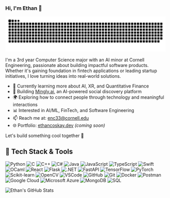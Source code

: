 ### Hi, I'm Ethan 👋

<div align="center">
  <picture>
  <source
    media="(prefers-color-scheme: dark)"
    srcset="https://raw.githubusercontent.com/platane/snk/output/github-contribution-grid-snake-dark.svg"
  />
  <source
    media="(prefers-color-scheme: light)"
    srcset="https://raw.githubusercontent.com/platane/snk/output/github-contribution-grid-snake.svg"
  />
  <img
    alt="github contribution grid snake animation"
    src="https://raw.githubusercontent.com/platane/snk/output/github-contribution-grid-snake.svg"
  />
</picture>
</div>

I'm a 3rd year Computer Science major with an AI minor at Cornell Engineering, passionate about building impactful software products. Whether it's gaining foundation in fintech applications or leading startup initiatives, I love turning ideas into real-world solutions.

- 🧠 Currently learning more about AI, XR, and Quantitative Finance  
- 🔧 Building [Mingly.ai](https://github.com/EcSky19/Mingly), an AI-powered social discovery platform  
- 🌍 Exploring how to connect people through technology and meaningful interactions  
- 📊 Interested in AI/ML, FinTech, and Software Engineering  
- 📫 Reach me at: [enc33@cornell.edu](mailto:enc33@cornell.edu)  
- 🌐 Portfolio: [ethancoskay.dev](https://ethancoskay.dev) _(coming soon)_

Let's build something cool together 🚀

## 🧰 Tech Stack & Tools

<p align="left">
  <!-- Programming Languages -->
  <img src="https://cdn.jsdelivr.net/gh/devicons/devicon/icons/python/python-original.svg" height="40" alt="Python" />
  <img src="https://cdn.jsdelivr.net/gh/devicons/devicon/icons/c/c-original.svg" height="40" alt="C" />
  <img src="https://cdn.jsdelivr.net/gh/devicons/devicon/icons/cplusplus/cplusplus-original.svg" height="40" alt="C++" />
  <img src="https://cdn.jsdelivr.net/gh/devicons/devicon/icons/csharp/csharp-original.svg" height="40" alt="C#" />
  <img src="https://cdn.jsdelivr.net/gh/devicons/devicon/icons/java/java-original.svg" height="40" alt="Java" />
  <img src="https://cdn.jsdelivr.net/gh/devicons/devicon/icons/javascript/javascript-original.svg" height="40" alt="JavaScript" />
  <img src="https://cdn.jsdelivr.net/gh/devicons/devicon/icons/typescript/typescript-original.svg" height="40" alt="TypeScript" />
  <img src="https://cdn.jsdelivr.net/gh/devicons/devicon/icons/swift/swift-original.svg" height="40" alt="Swift" />
  <img src="https://cdn.jsdelivr.net/gh/devicons/devicon/icons/ocaml/ocaml-original.svg" height="40" alt="OCaml" />

  <!-- Libraries & Frameworks -->
  <img src="https://cdn.jsdelivr.net/gh/devicons/devicon/icons/react/react-original.svg" height="40" alt="React" />
  <img src="https://cdn.jsdelivr.net/gh/devicons/devicon/icons/flask/flask-original.svg" height="40" alt="Flask" />
  <img src="https://cdn.jsdelivr.net/gh/devicons/devicon/icons/dot-net/dot-net-original.svg" height="40" alt=".NET" />
  <img src="https://cdn.jsdelivr.net/gh/devicons/devicon/icons/fastapi/fastapi-original.svg" height="40" alt="FastAPI" />

  <!-- ML & Data -->
  <img src="https://cdn.jsdelivr.net/gh/devicons/devicon/icons/tensorflow/tensorflow-original.svg" height="40" alt="TensorFlow" />
  <img src="https://cdn.jsdelivr.net/gh/devicons/devicon/icons/pytorch/pytorch-original.svg" height="40" alt="PyTorch" />
  <img src="https://sklearn.org/stable/_static/logo.png" height="40" alt="Scikit-learn" />
  <img src="https://upload.wikimedia.org/wikipedia/commons/3/32/OpenCV_Logo_with_text_svg_version.svg" height="40" alt="OpenCV" />

  <!-- Tools & Cloud -->
  <img src="https://cdn.jsdelivr.net/gh/devicons/devicon/icons/vscode/vscode-original.svg" height="40" alt="VSCode" />
  <img src="https://cdn.jsdelivr.net/gh/devicons/devicon/icons/github/github-original.svg" height="40" alt="GitHub" />
  <img src="https://cdn.jsdelivr.net/gh/devicons/devicon/icons/git/git-original.svg" height="40" alt="Git" />
  <img src="https://cdn.jsdelivr.net/gh/devicons/devicon/icons/docker/docker-original.svg" height="40" alt="Docker" />
  <img src="https://cdn.jsdelivr.net/gh/devicons/devicon/icons/postman/postman-original.svg" height="40" alt="Postman" />
  <img src="https://cdn.jsdelivr.net/gh/devicons/devicon/icons/googlecloud/googlecloud-original.svg" height="40" alt="Google Cloud" />
  <img src="https://cdn.jsdelivr.net/gh/devicons/devicon/icons/azure/azure-original.svg" height="40" alt="Microsoft Azure" />

  <!-- Databases -->
  <img src="https://cdn.jsdelivr.net/gh/devicons/devicon/icons/mongodb/mongodb-original.svg" height="40" alt="MongoDB" />
  <img src="https://cdn.jsdelivr.net/gh/devicons/devicon/icons/mysql/mysql-original.svg" height="40" alt="SQL" />
</p>


![Ethan's GitHub Stats](https://github-readme-stats.vercel.app/api?username=EcSky19&show_icons=true&theme=default&bg_color=00000000)


